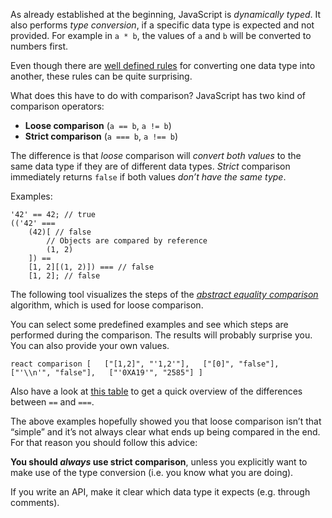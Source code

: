 As already established at the beginning, JavaScript is *dynamically typed*. It also performs *type conversion*, if a specific data type is expected and not provided. For example in `a * b`, the values of `a` and `b` will be converted to numbers first.

Even though there are [well defined rules](http://www.ecma-international.org/ecma-262/5.1/#sec-9) for converting one data type into another, these rules can be quite surprising.

What does this have to do with comparison? JavaScript has two kind of comparison operators:

-   **Loose comparison** (`a == b`, `a != b`)
-   **Strict comparison** (`a === b`, `a !== b`)

The difference is that *loose* comparison will *convert both values* to the same data type if they are of different data types. *Strict* comparison immediately returns `false` if both values *don’t have the same type*.

Examples:

    '42' == 42; // true
    (('42' ===
        (42)[ // false
            // Objects are compared by reference
            (1, 2)
        ]) ==
        [1, 2][(1, 2)]) === // false
        [1, 2]; // false

The following tool visualizes the steps of the *[abstract equality comparison](http://www.ecma-international.org/ecma-262/7.0/#sec-abstract-equality-comparison)* algorithm, which is used for loose comparison.

You can select some predefined examples and see which steps are performed during the comparison. The results will probably surprise you. You can also provide your own values.

`react comparison [   ["[1,2]", "'1,2'"],   ["[0]", "false"],   ["'\\n'", "false"],   ["'0XA19'", "2585"] ]`

Also have a look at [this table](https://dorey.github.io/JavaScript-Equality-Table/) to get a quick overview of the differences between `==` and `===`.

The above examples hopefully showed you that loose comparison isn’t that “simple” and it’s not always clear what ends up being compared in the end. For that reason you should follow this advice:

**You should *always* use strict comparison**, unless you explicitly want to make use of the type conversion (i.e. you know what you are doing).

If you write an API, make it clear which data type it expects (e.g. through comments).
